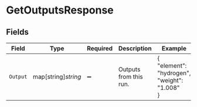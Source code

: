 # GetOutputsResponse


## Fields

| Field                                        | Type                                         | Required                                     | Description                                  | Example                                      |
| -------------------------------------------- | -------------------------------------------- | -------------------------------------------- | -------------------------------------------- | -------------------------------------------- |
| `Output`                                     | map[string]*string*                          | :heavy_minus_sign:                           | Outputs from this run.                       | {<br/>"element": "hydrogen",<br/>"weight": "1.008"<br/>} |